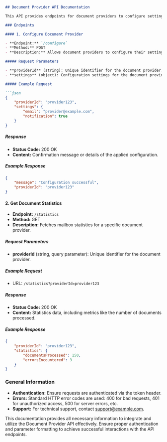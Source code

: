 ```markdown
## Document Provider API Documentation

This API provides endpoints for document providers to configure settings and retrieve statistics related to the mailbox system. Below is a description of each endpoint, including request format, parameters, and response details.

### Endpoints

#### 1. Configure Document Provider

- **Endpoint:** `/configure`
- **Method:** POST
- **Description:** Allows document providers to configure their settings in the mailbox system.

##### Request Parameters

- **providerId** (string): Unique identifier for the document provider.
- **settings** (object): Configuration settings for the document provider.

##### Example Request

```json
{
    "providerId": "provider123",
    "settings": {
        "email": "provider@example.com",
        "notification": true
    }
}
```

##### Response

- **Status Code:** 200 OK
- **Content:** Confirmation message or details of the applied configuration.

##### Example Response

```json
{
    "message": "Configuration successful",
    "providerId": "provider123"
}
```

#### 2. Get Document Statistics

- **Endpoint:** `/statistics`
- **Method:** GET
- **Description:** Fetches mailbox statistics for a specific document provider.

##### Request Parameters

- **providerId** (string, query parameter): Unique identifier for the document provider.

##### Example Request

- URL: `/statistics?providerId=provider123`

##### Response

- **Status Code:** 200 OK
- **Content:** Statistics data, including metrics like the number of documents processed.

##### Example Response

```json
{
    "providerId": "provider123",
    "statistics": {
        "documentsProcessed": 150,
        "errorsEncountered": 3
    }
}
```

### General Information

- **Authentication:** Ensure requests are authenticated via the token header.
- **Errors:** Standard HTTP error codes are used: 400 for bad requests, 401 for unauthorized access, 500 for server errors, etc.
- **Support:** For technical support, contact support@example.com.

This documentation provides all necessary information to integrate and utilize the Document Provider API effectively. Ensure proper authentication and parameter formatting to achieve successful interactions with the API endpoints.
```